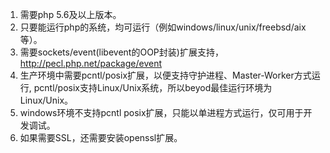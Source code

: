 
1. 需要php 5.6及以上版本。
2. 只要能运行php的系统，均可运行（例如windows/linux/unix/freebsd/aix等）。
3. 需要sockets/event(libevent的OOP封装)扩展支持，http://pecl.php.net/package/event
4. 生产环境中需要pcntl/posix扩展，以便支持守护进程、Master-Worker方式运行, pcntl/posix支持Linux/Unix系统，所以beyod最佳运行环境为Linux/Unix。
5. windows环境不支持pcntl posix扩展，只能以单进程方式运行，仅可用于开发调试。
6. 如果需要SSL，还需要安装openssl扩展。